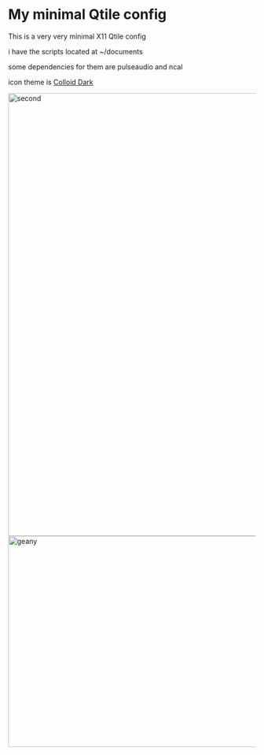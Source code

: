 # My minimal Qtile config

This is a very very minimal X11 Qtile config

i have the scripts located at ~/documents

some dependencies for them are pulseaudio and ncal

icon theme is [Colloid Dark](https://github.com/vinceliuice/Colloid-gtk-theme)

<img width="1600" height="900" alt="second" src="https://github.com/user-attachments/assets/78c98a9f-6849-45cf-9b79-9b0c8a3e3b18" />

<img width="794" height="429" alt="geany" src="https://github.com/user-attachments/assets/deb74bc7-d873-406d-8bbe-93c22be368cb" />
